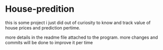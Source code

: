 # House-predition
this is some project i just did out of curiosity to know and track value of house prices and prediction pertime.

more details in the readme file attached to the program. more changes and commits will be done to improve it per time
